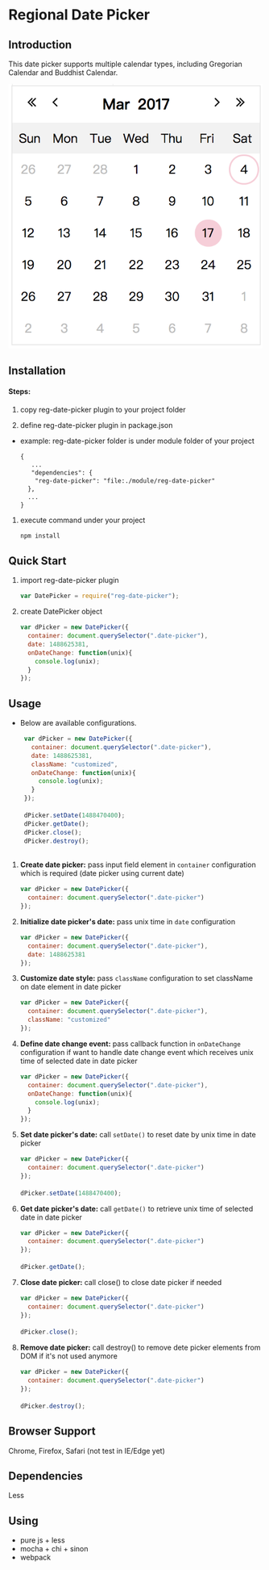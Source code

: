 # Regional Date Picker

## Introduction
This date picker supports multiple calendar types, including Gregorian Calendar and Buddhist Calendar.

   ![calendar in action](./calendar-screen.png)

## Installation

#### Steps:
1. copy reg-date-picker plugin to your project folder

1. define reg-date-picker plugin in package.json

 * example: reg-date-picker folder is under module folder of your project 

      ```
      {
         ...
         "dependencies": {
          "reg-date-picker": "file:./module/reg-date-picker"
        },
        ...
      }
      ```

1. execute command under your project

   ```bash
   npm install
   ```

## Quick Start

1. import reg-date-picker plugin 

      ```js
      var DatePicker = require("reg-date-picker");
      ```

1. create DatePicker object

      ```js
      var dPicker = new DatePicker({
        container: document.querySelector(".date-picker"),
        date: 1488625381,
        onDateChange: function(unix){
          console.log(unix);
        }
      });
      ```
   
## Usage

* Below are available configurations.

     ```js
      var dPicker = new DatePicker({
        container: document.querySelector(".date-picker"),
        date: 1488625381,
        className: "customized",
        onDateChange: function(unix){
          console.log(unix);
        }
      });
      
      dPicker.setDate(1488470400);
      dPicker.getDate();
      dPicker.close();
      dPicker.destroy();
      
1. **Create date picker:** pass input field element in ```container``` configuration which is required (date picker using current date)

      ```js
      var dPicker = new DatePicker({
        container: document.querySelector(".date-picker")
      });
      ```

1. **Initialize date picker's date:** pass unix time in ```date``` configuration

      ```js
      var dPicker = new DatePicker({
        container: document.querySelector(".date-picker"),
        date: 1488625381
      });
      ```
      
1. **Customize date style:** pass ```className``` configuration to set className on date element in date picker

      ```js
      var dPicker = new DatePicker({
        container: document.querySelector(".date-picker"),
        className: "customized" 
      });
      ```
1. **Define date change event:** pass callback function in ```onDateChange``` configuration if want to handle date change event which receives unix time of selected date in date picker

      ```js
      var dPicker = new DatePicker({
        container: document.querySelector(".date-picker"),
        onDateChange: function(unix){
          console.log(unix);
        }  
      });
      ```

1. **Set date picker's date:** call ```setDate()``` to reset date by unix time in date picker

      ```js
      var dPicker = new DatePicker({
        container: document.querySelector(".date-picker")
      });

      dPicker.setDate(1488470400);
      ```

1. **Get date picker's date:** call ```getDate()``` to retrieve unix time of selected date in date picker 

      ```js
      var dPicker = new DatePicker({
        container: document.querySelector(".date-picker")
      });

      dPicker.getDate();
      ```

1. **Close date picker:** call close() to close date picker if needed

      ```js
      var dPicker = new DatePicker({
        container: document.querySelector(".date-picker")
      });

      dPicker.close();
      ```

1. **Remove date picker:** call destroy() to remove dete picker elements from DOM if it's not used anymore

      ```js
      var dPicker = new DatePicker({
        container: document.querySelector(".date-picker")
      });

      dPicker.destroy();
      ```

## Browser Support

Chrome, Firefox, Safari (not test in IE/Edge yet)

## Dependencies

Less

## Using

* pure js + less
* mocha + chi + sinon
* webpack
